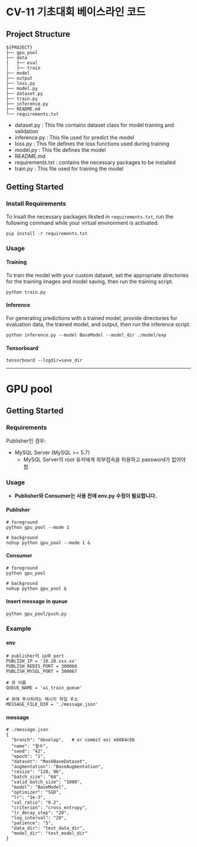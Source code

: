 # CV-11 기초대회 베이스라인 코드

## Project Structure

```
${PROJECT}
├── gpu_pool
├── data
|   ├── eval
|   ├── train
├── model
├── output
├── loss.py
├── model.py
├── dataset.py
├── train.py
├── inference.py
├── README.md
└── requirements.txt
```

- dataset.py : This file contains dataset class for model training and validation
- inference.py : This file used for predict the model
- loss.py : This file defines the loss functions used during training
- model.py : This file defines the model
- README.md
- requirements.txt : contains the necessary packages to be installed
- train.py : This file used for training the model

## Getting Started

### Install Requirements

To Insall the necessary packages liksted in `requirements.txt`, run the following command while your virtual environment is activated:


```
pip install -r requirements.txt
```

### Usage

#### Training

To train the model with your custom dataset, set the appropriate directories for the training images and model saving, then run the training script.

```
python train.py
```

#### Inference

For generating predictions with a trained model, provide directories for evaluation data, the trained model, and output, then run the inference script.

```
python inference.py --model BaseModel --model_dir ./model/exp
```

#### Tensorboard
```
tensorboard --logdir=save_dir
```

- - -

# GPU pool

## Getting Started

### Requirements

Publisher인 경우:
- MySQL Server (MySQL >= 5.7)
  - MySQL Server의 root 유저에게 외부접속을 허용하고 password가 없어야 함.

### Usage

- **Publisher와 Consumer는 사용 전에 env.py 수정이 필요합니다.**

#### Publisher

```
# foreground
python gpu_pool --mode 1

# background
nohup python gpu_pool --mode 1 &
```

#### Consumer

```
# foreground
python gpu_pool

# background
nohup python gpu_pool &
```

#### Insert message in queue

```
python gpu_pool/push.py
```

### Example

#### env

```
# publisher의 ip와 port
PUBLISH_IP = '10.28.xxx.xx'
PUBLISH_REDIS_PORT = 300066
PUBLISH_MYSQL_PORT = 300067

# 큐 이름
QUEUE_NAME = 'ai_train_queue'

# 큐에 푸시하려는 메시지 파일 주소
MESSAGE_FILE_DIR = './message.json'
```

#### message

```
# ./message.json
{
  "branch": "develop",   # or commit ex) e6084c6b
  "name": "철수",
  "seed": "42",
  "epoch": "1",
  "dataset": "MaskBaseDataset",
  "augmentation": "BaseAugmentation",
  "resize": "128, 96",
  "batch_size": "64",
  "valid_batch_size": "1000",
  "model": "BaseModel",
  "optimizer": "SGD",
  "lr": "1e-3",
  "val_ratio": "0.2",
  "criterion": "cross_entropy",
  "lr_decay_step": "20",
  "log_interval": "20",
  "patience": "5",
  "data_dir": "test_data_dir",
  "model_dir": "test_model_dir"
}
```
